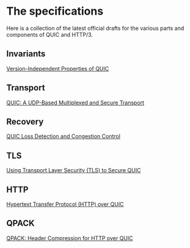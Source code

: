 # The specifications

Here is a collection of the latest official drafts for the various parts and
components of QUIC and HTTP/3.

## Invariants

[Version-Independent Properties of QUIC](https://tools.ietf.org/html/draft-ietf-quic-invariants-04)

## Transport

[QUIC: A UDP-Based Multiplexed and Secure Transport](https://tools.ietf.org/html/draft-ietf-quic-transport-20)

## Recovery

[QUIC Loss Detection and Congestion Control](https://tools.ietf.org/html/draft-ietf-quic-recovery-20)

## TLS

[Using Transport Layer Security (TLS) to Secure QUIC](https://tools.ietf.org/html/draft-ietf-quic-tls-20)

## HTTP

[Hypertext Transfer Protocol (HTTP) over QUIC](https://tools.ietf.org/html/draft-ietf-quic-http-20)

## QPACK

[QPACK: Header Compression for HTTP over QUIC](https://tools.ietf.org/html/draft-ietf-quic-qpack-08)
